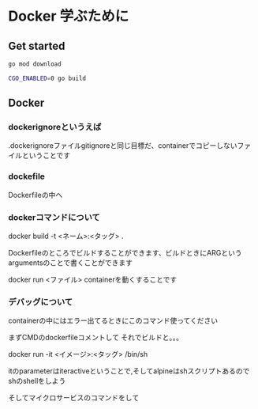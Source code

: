 # Docker 学ぶために

## Get started

```bash
go mod download

CGO_ENABLED=0 go build
```

## Docker

### dockerignoreというえば

.dockerignoreファイルgitignoreと同じ目標だ、containerでコピーしないファイルということです

### dockefile

Dockerfileの中へ

### dockerコマンドについて

docker build -t \<ネーム\>:\<タッグ\> .

Dockerfileのところでビルドすることができます、ビルドときにARGというargumentsのことで書くことができます

docker run <ファイル> containerを動くすることです

### デバッグについて

containerの中にはエラー出てるときにこのコマンド使ってください

まずCMDのdockerfileコメントして
それでビルドと。。。

docker run -it \<イメージ\>:\<タッグ\> /bin/sh

itのparameterはiteractiveということで,そしてalpineはshスクリプトあるのでshのshellをしよう

そしてマイクロサービスのコマンドをして